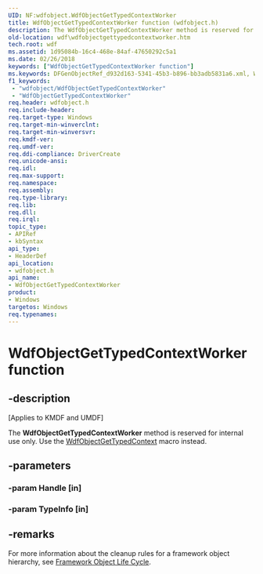 ```yaml
---
UID: NF:wdfobject.WdfObjectGetTypedContextWorker
title: WdfObjectGetTypedContextWorker function (wdfobject.h)
description: The WdfObjectGetTypedContextWorker method is reserved for internal use only. Use the WdfObjectGetTypedContext macro instead.
old-location: wdf\wdfobjectgettypedcontextworker.htm
tech.root: wdf
ms.assetid: 1d95084b-16c4-468e-84af-47650292c5a1
ms.date: 02/26/2018
keywords: ["WdfObjectGetTypedContextWorker function"]
ms.keywords: DFGenObjectRef_d932d163-5341-45b3-b896-bb3adb5831a6.xml, WdfObjectGetTypedContextWorker, WdfObjectGetTypedContextWorker method, kmdf.wdfobjectgettypedcontextworker, wdf.wdfobjectgettypedcontextworker, wdfobject/WdfObjectGetTypedContextWorker
f1_keywords:
 - "wdfobject/WdfObjectGetTypedContextWorker"
 - "WdfObjectGetTypedContextWorker"
req.header: wdfobject.h
req.include-header: 
req.target-type: Windows
req.target-min-winverclnt: 
req.target-min-winversvr: 
req.kmdf-ver: 
req.umdf-ver: 
req.ddi-compliance: DriverCreate
req.unicode-ansi: 
req.idl: 
req.max-support: 
req.namespace: 
req.assembly: 
req.type-library: 
req.lib: 
req.dll: 
req.irql: 
topic_type:
- APIRef
- kbSyntax
api_type:
- HeaderDef
api_location:
- wdfobject.h
api_name:
- WdfObjectGetTypedContextWorker
product:
- Windows
targetos: Windows
req.typenames: 
---
```


# WdfObjectGetTypedContextWorker function


## -description


<p class="CCE_Message">[Applies to KMDF and UMDF]</p>

The <b>WdfObjectGetTypedContextWorker</b> method is reserved for internal use only. Use the <a href="https://docs.microsoft.com/windows-hardware/drivers/wdf/wdfobjectgettypedcontext">WdfObjectGetTypedContext</a> macro instead.


## -parameters




### -param Handle [in]


### -param TypeInfo [in]

## -remarks

For more information about the cleanup rules for a framework object hierarchy, see [Framework Object Life Cycle](https://docs.microsoft.com/windows-hardware/drivers/wdf/framework-object-life-cycle).
